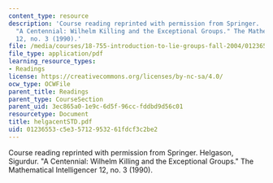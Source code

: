 ```yaml
---
content_type: resource
description: 'Course reading reprinted with permission from Springer.  Helgason, Sigurdur.
  "A Centennial: Wilhelm Killing and the Exceptional Groups." The Mathematical Intelligencer
  12, no. 3 (1990).'
file: /media/courses/18-755-introduction-to-lie-groups-fall-2004/01236553c5e35712953261fdcf3c2be2_helgacentSTD.pdf
file_type: application/pdf
learning_resource_types:
- Readings
license: https://creativecommons.org/licenses/by-nc-sa/4.0/
ocw_type: OCWFile
parent_title: Readings
parent_type: CourseSection
parent_uid: 3ec865a0-1e9c-6d5f-96cc-fddbd9d56c01
resourcetype: Document
title: helgacentSTD.pdf
uid: 01236553-c5e3-5712-9532-61fdcf3c2be2
---
```

Course reading reprinted with permission from Springer.  Helgason, Sigurdur. "A Centennial: Wilhelm Killing and the Exceptional Groups." The Mathematical Intelligencer 12, no. 3 (1990).
